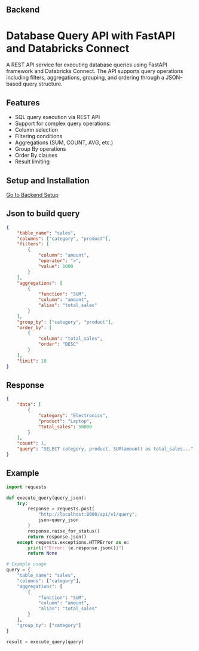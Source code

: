 ## Backend 
# Database Query API with FastAPI and Databricks Connect

A REST API service for executing database queries using FastAPI framework and Databricks Connect. The API supports query operations including filters, aggregations, grouping, and ordering through a JSON-based query structure.

## Features

- SQL query execution via REST API
- Support for complex query operations:
 - Column selection
 - Filtering conditions
 - Aggregations (SUM, COUNT, AVG, etc.)
 - Group By operations
 - Order By clauses
 - Result limiting

## Setup and Installation

[Go to Backend Setup](/setup_instructions.md#backend-setup)

## Json to build query
```json
{
    "table_name": "sales",
    "columns": ["category", "product"],
    "filters": [
        {
            "column": "amount",
            "operator": ">",
            "value": 1000
        }
    ],
    "aggregations": [
        {
            "function": "SUM",
            "column": "amount",
            "alias": "total_sales"
        }
    ],
    "group_by": ["category", "product"],
    "order_by": [
        {
            "column": "total_sales",
            "order": "DESC"
        }
    ],
    "limit": 10
}
```
## Response

```json
{
    "data": [
        {
            "category": "Electronics",
            "product": "Laptop",
            "total_sales": 50000
        }
    ],
    "count": 1,
    "query": "SELECT category, product, SUM(amount) as total_sales..."
}
```

## Example
```python
import requests

def execute_query(query_json):
    try:
        response = requests.post(
            "http://localhost:8000/api/v1/query",
            json=query_json
        )
        response.raise_for_status()
        return response.json()
    except requests.exceptions.HTTPError as e:
        print(f"Error: {e.response.json()}")
        return None

# Example usage
query = {
    "table_name": "sales",
    "columns": ["category"],
    "aggregations": [
        {
            "function": "SUM",
            "column": "amount",
            "alias": "total_sales"
        }
    ],
    "group_by": ["category"]
}

result = execute_query(query)
```